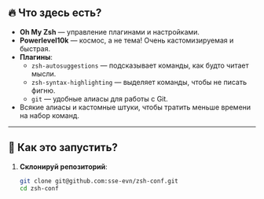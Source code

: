 ## 🔥 Что здесь есть?  

- **Oh My Zsh** — управление плагинами и настройками.  
- **Powerlevel10k** — космос, а не тема! Очень кастомизируемая и быстрая.  
- **Плагины**:  
  - `zsh-autosuggestions` — подсказывает команды, как будто читает мысли.  
  - `zsh-syntax-highlighting` — выделяет команды, чтобы не писать фигню.  
  - `git` — удобные алиасы для работы с Git.  
- Всякие алиасы и кастомные штуки, чтобы тратить меньше времени на набор команд.

---

## 🚀 Как это запустить?  

1. **Склонируй репозиторий**:  
   ```bash
   git clone git@github.com:sse-evn/zsh-conf.git
   cd zsh-conf
